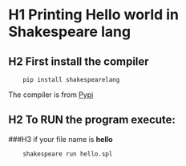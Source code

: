 # H1 Printing Hello world in Shakespeare lang

## H2 First install the compiler

```
    pip install shakespearelang
```
The compiler is from [Pypi](https://pypi.org/project/shakespearelang/) 

## H2 To RUN the program execute:

###H3 if your file name is **hello**

```
    shakespeare run hello.spl
```
